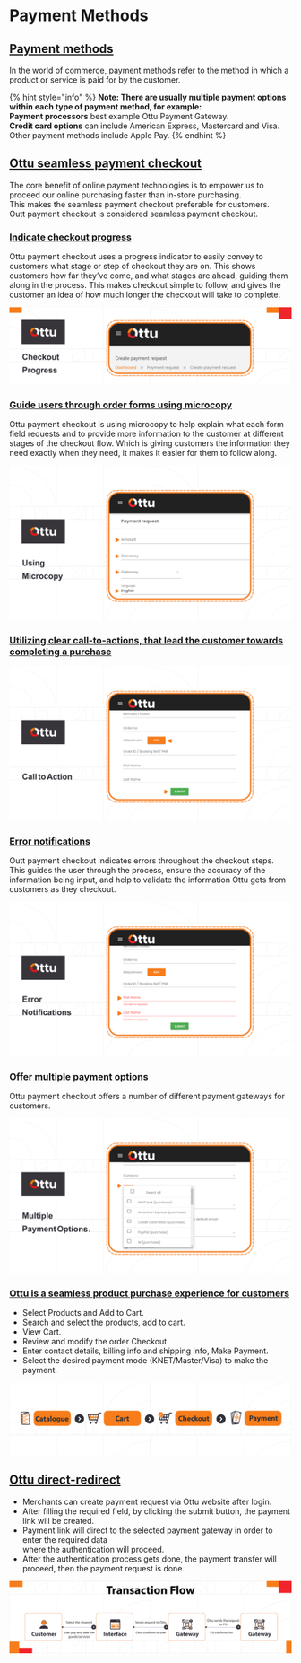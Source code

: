 # Payment Methods

## [Payment methods](payment-methods.md#payment-methods)

In the world of commerce, payment methods refer to the method in which a product or service is paid for by the customer.&#x20;

{% hint style="info" %}
**Note: There are usually multiple payment options within each type of payment method, for example:**\
**Payment processors** best example Ottu Payment Gateway.\
**Credit card options** can include American Express, Mastercard and Visa. Other payment methods include  Apple Pay.
{% endhint %}

## [Ottu seamless payment checkout](payment-methods.md#ottu-seamless-payment-checkout)

The core benefit of online payment technologies is to empower us to proceed our online purchasing faster than in-store purchasing.\
This makes the seamless payment checkout preferable for customers.\
Outt payment checkout is considered seamless payment checkout.

### [Indicate checkout progress](payment-methods.md#indicate-checkout-progress)

Ottu payment checkout uses a progress indicator to easily convey to customers what stage or step of checkout they are on. This shows customers how far they’ve come, and what stages are ahead, guiding them along in the process. This makes checkout simple to follow, and gives the customer an idea of how much longer the checkout will take to complete.&#x20;

![](<../.gitbook/assets/1 (1) (1).png>)

### [Guide users through order forms using microcopy](payment-methods.md#guide-users-through-order-forms-using-microcopy)

Ottu payment checkout is using microcopy to help explain what each form field requests and to provide more information to the customer at different stages of the checkout flow. Which is giving customers the information they need exactly when they need, it makes it easier for them to follow along.&#x20;

![](<../.gitbook/assets/2 (3).png>)

### [Utilizing clear call-to-actions, that lead the customer towards completing a purchase](payment-methods.md#utilizing-clear-call-to-actions-that-lead-the-customer-towards-completing-purchase.)

![](<../.gitbook/assets/3 (3).png>)

### [Error notifications](payment-methods.md#error-notifications)

Outt payment checkout indicates errors throughout the checkout steps. This guides the user through the process, ensure the accuracy of the information being input, and help to validate the information Ottu gets from customers as they checkout.&#x20;

![](<../.gitbook/assets/4 (3) (1).png>)



### [Offer multiple payment options](payment-methods.md#offer-multiple-payment-options.)

Ottu payment checkout offers a number of different payment gateways for customers.&#x20;

![](<../.gitbook/assets/5 (3) (1).png>)

### [Ottu is a seamless product purchase experience for customers](payment-methods.md#ottu-is-a-seamless-product-purchase-experience-for-customers)

* Select Products and Add to Cart.
* Search and select the products, add to cart.
* View Cart.
* Review and modify the order Checkout.
* Enter contact details, billing info and shipping info, Make Payment.
* Select the desired payment mode (KNET/Master/Visa) to make the payment.

![](<../.gitbook/assets/6 (3) (1).png>)

## [Ottu direct-redirect](payment-methods.md#ottu-direct-redirect)

* Merchants can create payment request via Ottu website after login.
* After filling the required field, by clicking the submit button, the payment link will be created.
* Payment link will direct to the selected payment gateway in order to enter the required data\
  where the authentication will proceed.
* After the authentication process gets done, the payment transfer will proceed, then the payment request is done.

![](<../.gitbook/assets/07 (1).png>)
